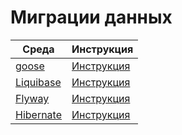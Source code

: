 # Миграции данных

| Среда | Инструкция |
| --- | --- |
| [goose](https://github.com/pressly/goose/) | [Инструкция](../goose.md) |
| [Liquibase](https://www.liquibase.com) | [Инструкция](../liquibase.md) |
| [Flyway](https://documentation.red-gate.com/fd/) | [Инструкция](../flyway.md) |
| [Hibernate](https://hibernate.org/orm/) | [Инструкция](../hibernate.md) |
